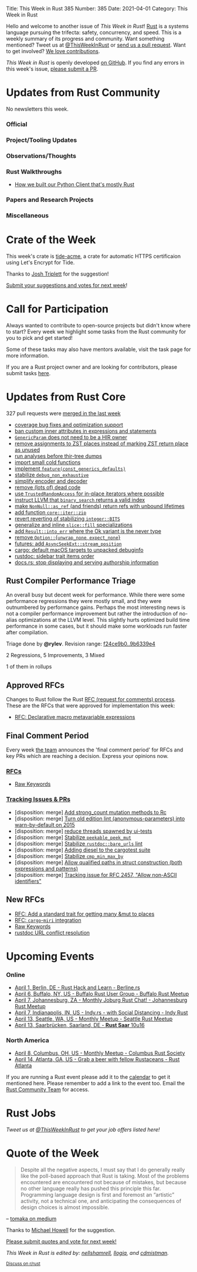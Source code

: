 Title: This Week in Rust 385
Number: 385
Date: 2021-04-01
Category: This Week in Rust

Hello and welcome to another issue of *This Week in Rust*!
[Rust](http://rust-lang.org) is a systems language pursuing the trifecta: safety, concurrency, and speed.
This is a weekly summary of its progress and community.
Want something mentioned? Tweet us at [@ThisWeekInRust](https://twitter.com/ThisWeekInRust) or [send us a pull request](https://github.com/rust-lang/this-week-in-rust).
Want to get involved? [We love contributions](https://github.com/rust-lang/rust/blob/master/CONTRIBUTING.md).

*This Week in Rust* is openly developed [on GitHub](https://github.com/rust-lang/this-week-in-rust).
If you find any errors in this week's issue, [please submit a PR](https://github.com/rust-lang/this-week-in-rust/pulls).

# Updates from Rust Community

No newsletters this week.

### Official

### Project/Tooling Updates

### Observations/Thoughts

### Rust Walkthroughs
* [How we built our Python Client that's mostly Rust](https://www.fluvio.io/blog/2021/03/python-client/)

### Papers and Research Projects

### Miscellaneous

# Crate of the Week

This week's crate is [tide-acme](https://github.com/http-rs/tide-acme), a crate for automatic HTTPS certificaion using Let's Encrypt for Tide.

Thanks to [Josh Triplett](https://users.rust-lang.org/t/crate-of-the-week/2704/894) for the suggestion!

[Submit your suggestions and votes for next week][submit_crate]!

[submit_crate]: https://users.rust-lang.org/t/crate-of-the-week/2704

# Call for Participation

Always wanted to contribute to open-source projects but didn't know where to start?
Every week we highlight some tasks from the Rust community for you to pick and get started!

Some of these tasks may also have mentors available, visit the task page for more information.

If you are a Rust project owner and are looking for contributors, please submit tasks [here][guidelines].

[guidelines]: https://users.rust-lang.org/t/twir-call-for-participation/4821

# Updates from Rust Core

327 pull requests were [merged in the last week][merged]

[merged]: https://github.com/search?q=is%3Apr+org%3Arust-lang+is%3Amerged+merged%3A2021-03-22..2021-03-29

* [coverage bug fixes and optimization support](https://github.com/rust-lang/rust/pull/83307)
* [ban custom inner attributes in expressions and statements](https://github.com/rust-lang/rust/pull/83488)
* [`GenericParam` does not need to be a HIR owner](https://github.com/rust-lang/rust/pull/83424)
* [remove assignments to ZST places instead of marking ZST return place as unused](https://github.com/rust-lang/rust/pull/83177)
* [run analyses before thir-tree dumps](https://github.com/rust-lang/rust/pull/83050)
* [import small cold functions](https://github.com/rust-lang/rust/pull/82980)
* [implement `feature(const_generics_defaults)`](https://github.com/rust-lang/rust/pull/75384)
* [stabilize `debug_non_exhaustive`](https://github.com/rust-lang/rust/pull/83041)
* [simplify encoder and decoder](https://github.com/rust-lang/rust/pull/83273)
* [remove (lots of) dead code](https://github.com/rust-lang/rust/pull/83185)
* [use `TrustedRandomAccess` for in-place iterators where possible](https://github.com/rust-lang/rust/pull/79846)
* [instruct LLVM that `binary_search` returns a valid index](https://github.com/rust-lang/rust/pull/81354)
* [make `NonNull::as_ref` (and friends) return refs with unbound lifetimes](https://github.com/rust-lang/rust/pull/80771)
* [add function `core::iter::zip`](https://github.com/rust-lang/rust/pull/82917)
* [revert reverting of stabilizing `integer::BITS`](https://github.com/rust-lang/rust/pull/82565)
* [generalize and inline `slice::fill` specializations](https://github.com/rust-lang/rust/pull/83245)
* [add `Result::into_err` where the Ok variant is the never type](https://github.com/rust-lang/rust/pull/83421)
* [remove `Option::`{`unwrap_none`, `expect_none`}](https://github.com/rust-lang/rust/pull/83349)
* [futures: add `AsyncSeekExt::stream_position`](https://github.com/rust-lang/futures-rs/pull/2380)
* [cargo: default macOS targets to unpacked debuginfo](https://github.com/rust-lang/cargo/pull/9298)
* [rustdoc: sidebar trait items order](https://github.com/rust-lang/rust/pull/83051)
* [docs.rs: stop displaying and serving authorship information](https://github.com/rust-lang/docs.rs/pull/1322)

## Rust Compiler Performance Triage

An overall busy but decent week for performance. While there were some performance regressions they were mostly small, and they were outnumbered by performance gains. Perhaps the most interesting news is not a compiler performance improvement but rather the introduction of no-alias optimizations at the LLVM level. This slightly hurts optimized build time performance in some cases, but it should make some workloads run faster after compilation.

Triage done by **@rylev**.
Revision range: [f24ce9b0..9b6339e4](https://perf.rust-lang.org/?start=f24ce9b0140d9be5a336954e878d0c1522966bb8&end=9b6339e4b9747d473270baa42e77e1d2fff39bf4&absolute=false&stat=instructions%3Au)

2 Regressions, 5 Improvements, 3 Mixed

1 of them in rollups

## Approved RFCs

Changes to Rust follow the Rust [RFC (request for comments) process](https://github.com/rust-lang/rfcs#rust-rfcs). These
are the RFCs that were approved for implementation this week:

* [RFC: Declarative macro metavariable expressions](https://github.com/rust-lang/rfcs/pull/3086)

## Final Comment Period

Every week [the team](https://www.rust-lang.org/team.html) announces the
'final comment period' for RFCs and key PRs which are reaching a
decision. Express your opinions now.

### [RFCs](https://github.com/rust-lang/rfcs/labels/final-comment-period)

* [Raw Keywords](https://github.com/rust-lang/rfcs/pull/3098)

### [Tracking Issues & PRs](https://github.com/rust-lang/rust/labels/final-comment-period)

* [disposition: merge] [Add strong_count mutation methods to Rc](https://github.com/rust-lang/rust/pull/83476)
* [disposition: merge] [Turn old edition lint (anonymous-parameters) into warn-by-default on 2015](https://github.com/rust-lang/rust/pull/82918)
* [disposition: merge] [reduce threads spawned by ui-tests](https://github.com/rust-lang/rust/pull/81942)
* [disposition: merge] [Stabilize `peekable_peek_mut`](https://github.com/rust-lang/rust/pull/81938)
* [disposition: merge] [Stabilize `rustdoc::bare_urls` lint](https://github.com/rust-lang/rust/pull/81764)
* [disposition: merge] [Adding diesel to the cargotest suite](https://github.com/rust-lang/rust/pull/81507)
* [disposition: merge] [Stabilize `cmp_min_max_by`](https://github.com/rust-lang/rust/pull/81047)
* [disposition: merge] [Allow qualified paths in struct construction (both expressions and patterns)](https://github.com/rust-lang/rust/pull/80080)
* [disposition: merge] [Tracking issue for RFC 2457, "Allow non-ASCII identifiers"](https://github.com/rust-lang/rust/issues/55467)

## New RFCs

* [RFC: Add a standard trait for getting many &mut to places](https://github.com/rust-lang/rfcs/pull/3100)
* [RFC: `cargo`-`miri` integration](https://github.com/rust-lang/rfcs/pull/3099)
* [Raw Keywords](https://github.com/rust-lang/rfcs/pull/3098)
* [rustdoc URL conflict resolution](https://github.com/rust-lang/rfcs/pull/3097)

# Upcoming Events

### Online
* [April 1, Berlin, DE - Rust Hack and Learn - Berline.rs](https://www.meetup.com/opentechschool-berlin/events/txcprryccgbcb/)
* [April 6, Buffalo, NY, US - Buffalo Rust User Group - Buffalo Rust Meetup](https://www.meetup.com/Buffalo-Rust-Meetup/events/276717867/)
* [April 7, Johannesburg, ZA - Monthly Joburg Rust Chat! - Johannesburg Rust Meetup](https://www.meetup.com/Johannesburg-Rust-Meetup/events/277133126/)
* [April 7, Indianapolis, IN, US - Indy.rs - with Social Distancing - Indy Rust](https://www.meetup.com/indyrs/events/jhfstryccgbkb/)
* [April 13, Seattle, WA, US - Monthly Meetup - Seattle Rust Meetup](https://www.meetup.com/Seattle-Rust-Meetup/events/gskksryccgbrb/)
* [April 13, Saarbrücken, Saarland, DE - **Rust Saar** 10u16](https://www.meetup.com/de-DE/Rust-Saar/events/276873622/)

### North America

* [April 8, Columbus, OH, US - Monthly Meetup - Columbus Rust Society](https://www.meetup.com/columbus-rs/events/dpkhgryccgblb/)
* [April 14, Atlanta, GA, US - Grab a beer with fellow Rustaceans - Rust Atlanta](https://www.meetup.com/Rust-ATL/events/qxqdgryccgbsb/)

If you are running a Rust event please add it to the [calendar] to get
it mentioned here. Please remember to add a link to the event too.
Email the [Rust Community Team][community] for access.

[calendar]: https://www.google.com/calendar/embed?src=apd9vmbc22egenmtu5l6c5jbfc%40group.calendar.google.com
[community]: mailto:community-team@rust-lang.org

# Rust Jobs

*Tweet us at [@ThisWeekInRust](https://twitter.com/ThisWeekInRust) to get your job offers listed here!*

# Quote of the Week

> Despite all the negative aspects, I must say that I do generally really like the poll-based approach that Rust is taking. Most of the problems encountered are encountered not because of mistakes, but because no other language really has pushed this principle this far. Programming language design is first and foremost an “artistic” activity, not a technical one, and anticipating the consequences of design choices is almost impossible.

– [tomaka on medium](https://tomaka.medium.com/a-look-back-at-asynchronous-rust-d54d63934a1c)

Thanks to [Michael Howell](https://users.rust-lang.org/t/twir-quote-of-the-week/328/1028) for the suggestion.

[Please submit quotes and vote for next week!](https://users.rust-lang.org/t/twir-quote-of-the-week/328)

*This Week in Rust is edited by: [nellshamrell](https://github.com/nellshamrell), [llogiq](https://github.com/llogiq), and [cdmistman](https://github.com/cdmistman).*

<small>[Discuss on r/rust](https://www.reddit.com/r/rust/comments/k5nsab/this_week_in_rust_367/)</small>
